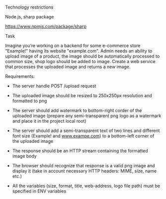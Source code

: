 Technology restrictions

Node.js, sharp package

https://www.npmjs.com/package/sharp

Task

Imagine you’re working on a backend for some e-commerce store "Example!" having its website "example.com". Admin needs an ability to upload image of a product, the image should be automatically processed to common size, shop logo should be added to image. Create a web service that processes the uploaded image and returns a new image.

Requirements:

- The server handle POST /upload request

- The uploaded image should be resized to 250x250px resolution and formatted to png

- The server should add watermark to bottom-right corder of the uploaded image (prepare any semi-transparent png logo as a watermark and place it in the project local root)

- The server should add a semi-transparent text of two lines and different font size (Example! and www.exampe.com) to a bottom-left corner of the uploaded image

- The response should be an HTTP stream containing the formatted image body

- The browser should recognize that response is a valid png image and display it (take in account necessary HTTP headers: MIME, size, name etc.)

- All the variables (size, format, title, web-address, logo file path) must be specified in ENV variables
